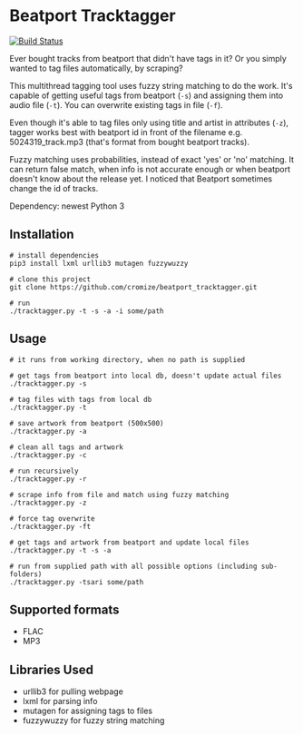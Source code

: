 Beatport Tracktagger
======

[![Build Status](https://travis-ci.org/cromize/beatport_tracktagger.svg?branch=master)](https://travis-ci.org/cromize/beatport_tracktagger)

Ever bought tracks from beatport that didn't have tags in it? Or you simply wanted to tag files automatically, by scraping?

This multithread tagging tool uses fuzzy string matching to do the work. It's capable of getting useful tags from beatport  (`-s`) and assigning them into audio file (`-t`). You can overwrite existing tags in file (`-f`).

Even though it's able to tag files only using title and artist in attributes (`-z`), tagger works best with beatport id in front of the filename e.g. 5024319_track.mp3 (that's format from bought beatport tracks).

Fuzzy matching uses probabilities, instead of exact 'yes' or 'no' matching. It can return false match, when info is not accurate enough or when beatport doesn't know about the release yet. I noticed that Beatport sometimes change the id of tracks.

Dependency: newest Python 3

Installation
-----
```
# install dependencies
pip3 install lxml urllib3 mutagen fuzzywuzzy

# clone this project
git clone https://github.com/cromize/beatport_tracktagger.git

# run
./tracktagger.py -t -s -a -i some/path
```

Usage
-----
```
# it runs from working directory, when no path is supplied

# get tags from beatport into local db, doesn't update actual files
./tracktagger.py -s

# tag files with tags from local db
./tracktagger.py -t

# save artwork from beatport (500x500)
./tracktagger.py -a

# clean all tags and artwork
./tracktagger.py -c

# run recursively
./tracktagger.py -r

# scrape info from file and match using fuzzy matching
./tracktagger.py -z

# force tag overwrite
./tracktagger.py -ft

# get tags and artwork from beatport and update local files
./tracktagger.py -t -s -a

# run from supplied path with all possible options (including sub-folders)
./tracktagger.py -tsari some/path

```

Supported formats
------
* FLAC
* MP3

Libraries Used
-----
* urllib3 for pulling webpage
* lxml for parsing info
* mutagen for assigning tags to files
* fuzzywuzzy for fuzzy string matching

